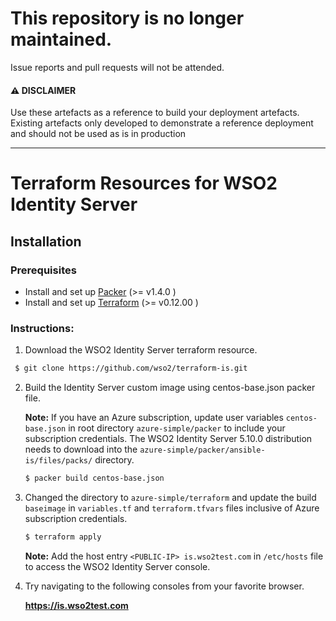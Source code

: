 # This repository is no longer maintained.
Issue reports and pull requests will not be attended.

#### ⚠️ DISCLAIMER

Use these artefacts as a reference to build your deployment artefacts. Existing artefacts only developed to demonstrate a reference deployment and should not be used as is in production

------------------------------------------------------------------

# Terraform Resources for WSO2 Identity Server

## Installation

### Prerequisites

* Install and set up [Packer](https://www.packer.io/) (>= v1.4.0 )
* Install and set up [Terraform](https://www.terraform.io/) (>= v0.12.00 )


### Instructions:

1. Download the WSO2  Identity Server terraform resource.

  ```bash
   $ git clone https://github.com/wso2/terraform-is.git
  ```    
 
2. Build the Identity Server custom image using centos-base.json packer file.

   **Note:**  If you have an Azure subscription, update user variables `centos-base.json` in root directory `azure-simple/packer` to include your subscription credentials. The WSO2 Identity Server 5.10.0 distribution needs to download into the `azure-simple/packer/ansible-is/files/packs/` directory.

   ```bash
   $ packer build centos-base.json 
   ```

3. Changed the directory to `azure-simple/terraform` and update the build `baseimage` in `variables.tf` and `terraform.tfvars` files inclusive of Azure subscription credentials.

   ```bash
   $ terraform apply  
   ```

   **Note:**  Add the host entry `<PUBLIC-IP> is.wso2test.com` in `/etc/hosts` file to access the WSO2 Identity Server console. 
 
4. Try navigating to the following consoles from your favorite browser.

    **https://is.wso2test.com**
